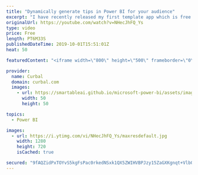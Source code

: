 ```yaml
---
title: "Dynamically generate tips in Power BI for your audience"
excerpt: "I have recently released my first template app which is free to download here: http://bit.ly/2othNWm and in that app I created a tip section on each page that regenarates each time someone refreshes the app or it gets automatically refreshed. If you want to know how I did that, check this video out!"
originalUrl: https://youtube.com/watch?v=NHecJhFQ_Ys
type: video
price: Free
length: PT6M33S
publishedDateTime: 2019-10-01T15:51:01Z
heat: 50

featuredContent: "<iframe width=\"800\" height=\"500\" frameborder=\"0\" src=\"https://www.youtube.com/embed/NHecJhFQ_Ys\" allow=\"accelerometer; autoplay; encrypted-media; gyroscope; picture-in-picture\" allowfullscreen></iframe>"

provider:
  name: Curbal
  domain: curbal.com
  images:
    - url: https://smartableai.github.io/microsoft-power-bi/assets/images/organizations/curbal.com-50x50.jpg
      width: 50
      height: 50

topics:
  - Power BI

images:
  - url: https://i.ytimg.com/vi/NHecJhFQ_Ys/maxresdefault.jpg
    width: 1280
    height: 720
    isCached: true

secured: "9fAQZidPxTOYvS5kgFsPac0rkedNSxk1QX5ZWIHVBPJzy15ZaGXKgnqt+VlbOmm+USa+3hJKbb7IFPXaax+t1MIbkpAU50OpUANByvlsSp/0VsAApKseafn9gjEXaKuxrt0sGJYzIwaU7eh5xeI9uh826D3XOPeLnfROihJNnTfP9N7aLdJnRFXk5sTvHbEJxYLtkGr4mhUUXN+CsSZsGwX1bNPrLRWEhlgT9riznDDxmyFqtyGmpaCgj6LDd3avZynPnWTl9ywcUd/JNatkriw7qQAZokOOFFfV8f75L5hQYZfgS++KQqQLLV6sogRQqRP8C7CCo+yWYQfw/+RH+FPwtRUjUoQmdlkm1AHArn6ZJ/jyaCpW/fL2yx6qsfmg6kr+RZgSjYGg70wROpUjhbGriwiC4oUnoeegLATU0dg=;7tf7dsGy08fX7gpWdIeBpA=="
---
```



